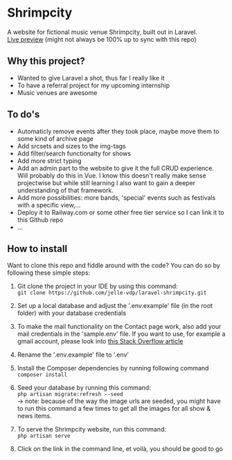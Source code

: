 # Shrimpcity

A website for fictional music venue Shrimpcity, built out in Laravel.<br>
[Live preview](https://shrimpcity.online/) (might not always be 100% up to sync with this repo)

## Why this project?

- Wanted to give Laravel a shot, thus far I really like it
- To have a referral project for my upcoming internship
- Music venues are awesome

## To do's

- Automaticly remove events after they took place, maybe move them to some kind of archive page
- Add srcsets and sizes to the img-tags
- Add filter/search functionalty for shows
- Add more strict typing
- Add an admin part to the website to give it the full CRUD experience. Will probably do this in Vue. I know this doesn't really make sense projectwise but while still learning I also want to gain a deeper understanding of that framework.
- Add more possibilities: more bands, 'special' events such as festivals with a specific view,...
- Deploy it to Railway.com or some other free tier service so I can link it to this Github repo
- ...

## How to install

Want to clone this repo and fiddle around with the code? You can do so by following these simple steps:

1. Git clone the project in your IDE by using this command:<br>
`git clone https://github.com/jelle-vdp/laravel-shrimpcity.git`

2. Set up a local database and adjust the '.env.example' file (in the root folder) with your database credentials

3. To make the mail functionality on the Contact page work, also add your mail credentials in the 'sample.env' file. If you want to use, for example a gmail account, please look into [this Stack Overflow article](https://stackoverflow.com/questions/72621214/laravel-sending-email-with-gmail-after-less-secure-app-option-no-longer-suppo) 

4. Rename the '.env.example' file to '.env'

5. Install the Composer dependencies by running following command<br>
`composer install`

6. Seed your database by running this command:<br>
`php artisan migrate:refresh --seed`<br>
-> note: because of the way the image urls are seeded, you might have to run this command a few times to get all the images for all show & news items.

7. To serve the Shrimpcity website, run this command:<br>
`php artisan serve`

8. Click on the link in the command line, et voilà, you should be good to go
